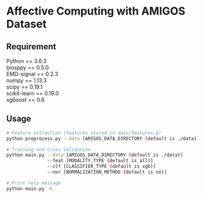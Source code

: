 Affective Computing with AMIGOS Dataset
===

## Requirement

Python == 3.6.3  
biosppy == 0.5.0  
EMD-signal == 0.2.3  
numpy == 1.13.3  
scipy == 0.19.1  
scikit-learn == 0.19.0  
xgboost == 0.6  

## Usage

```bash
# Feature extraction (features stored in data/features.p)
python preprocess.py --data [AMIGOS_DATA_DIRECTORY (default is ./data)]

# Training and Cross Validation
python main.py --data [AMIGOS_DATA_DIRECTORY (default is ./data)]
               --feat [MODALITY_TYPE (default is all)]
               --clf [CLASSIFIER_TYPE (default is xgb)]
               --nor [NORMALIZATION_METHOD (default is no)]

# Print help message
python main.py -h
```
